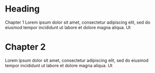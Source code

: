 # Heading

Chapter 1
Lorem ipsum dolor sit amet, consectetur adipiscing elit, sed do eiusmod tempor incididunt ut labore et dolore magna aliqua. Ut

# Chapter 2

Lorem ipsum dolor sit amet, consectetur adipiscing elit, sed do eiusmod tempor incididunt ut labore et dolore magna aliqua. Ut
